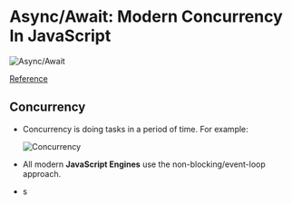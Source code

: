 # Async/Await: Modern Concurrency In JavaScript

![Async/Await](https://i.ytimg.com/vi/NsQ2QIrQShU/maxresdefault.jpg)

[Reference](https://www.youtube.com/watch?v=NsQ2QIrQShU)

## Concurrency

- Concurrency is doing tasks in a period of time. For example:

    ![Concurrency](https://i.ibb.co/Cw0PYb9/Screenshot-from-2020-07-28-05-26-30.png)
- All modern **JavaScript Engines** use the non-blocking/event-loop approach.
- s
